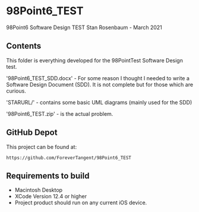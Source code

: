 # 98Point6_TEST
98Point6 Software Design TEST
Stan Rosenbaum - March 2021


## Contents

This folder is everything developed for the 98PointTest Software Design test.

'98Point6_TEST_SDD.docx' - For some reason I thought I needed to write a Software Design Document (SDD).  It is not complete but for those which are curious.

'STARURL/' - contains some basic UML diagrams (mainly used for the SDD)

'98Point6_TEST.zip' - is the actual problem.


## GitHub Depot

This project can be found at:

	https://github.com/ForeverTangent/98Point6_TEST


## Requirements to build

* Macintosh Desktop
* XCode Version 12.4 or higher
* Project product should run on any current iOS device.





